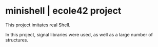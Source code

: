 # minishell | ecole42 project
This project imitates real Shell.

In this project, signal libraries were used, as well as a large number of structures.
